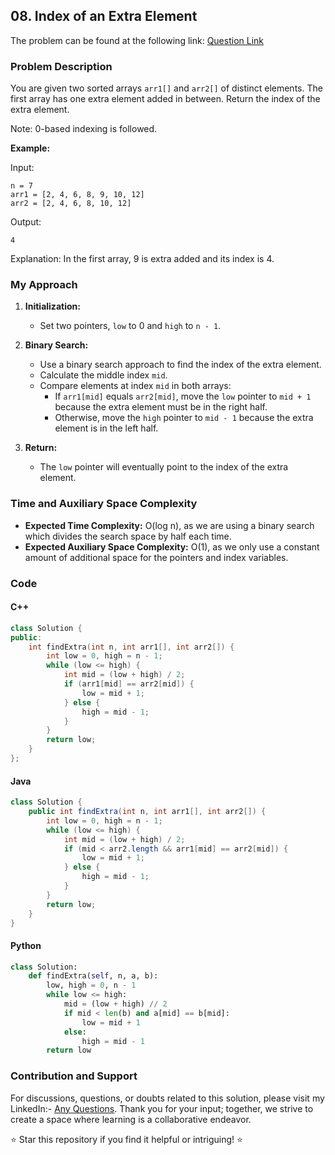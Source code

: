 ## 08. Index of an Extra Element

The problem can be found at the following link: [Question Link](https://www.geeksforgeeks.org/problems/index-of-an-extra-element/1)

### Problem Description

You are given two sorted arrays `arr1[]` and `arr2[]` of distinct elements. The first array has one extra element added in between. Return the index of the extra element.

Note: 0-based indexing is followed.

**Example:**

Input:
```
n = 7
arr1 = [2, 4, 6, 8, 9, 10, 12]
arr2 = [2, 4, 6, 8, 10, 12]
```
Output:
```
4
```
Explanation:
In the first array, 9 is extra added and its index is 4.

### My Approach

1. **Initialization:**
   - Set two pointers, `low` to 0 and `high` to `n - 1`.

2. **Binary Search:**
   - Use a binary search approach to find the index of the extra element.
   - Calculate the middle index `mid`.
   - Compare elements at index `mid` in both arrays:
     - If `arr1[mid]` equals `arr2[mid]`, move the `low` pointer to `mid + 1` because the extra element must be in the right half.
     - Otherwise, move the `high` pointer to `mid - 1` because the extra element is in the left half.

3. **Return:**
   - The `low` pointer will eventually point to the index of the extra element.

### Time and Auxiliary Space Complexity

- **Expected Time Complexity:** O(log n), as we are using a binary search which divides the search space by half each time.
- **Expected Auxiliary Space Complexity:** O(1), as we only use a constant amount of additional space for the pointers and index variables.

### Code

#### C++

```cpp
class Solution {
public:
    int findExtra(int n, int arr1[], int arr2[]) {
        int low = 0, high = n - 1;
        while (low <= high) {
            int mid = (low + high) / 2;
            if (arr1[mid] == arr2[mid]) {
                low = mid + 1;
            } else {
                high = mid - 1;
            }
        }
        return low;
    }
};
```

#### Java

```java
class Solution {
    public int findExtra(int n, int arr1[], int arr2[]) {
        int low = 0, high = n - 1;
        while (low <= high) {
            int mid = (low + high) / 2;
            if (mid < arr2.length && arr1[mid] == arr2[mid]) {
                low = mid + 1;
            } else {
                high = mid - 1;
            }
        }
        return low;
    }
}
```

#### Python

```python
class Solution:
    def findExtra(self, n, a, b):
        low, high = 0, n - 1
        while low <= high:
            mid = (low + high) // 2
            if mid < len(b) and a[mid] == b[mid]:
                low = mid + 1
            else:
                high = mid - 1
        return low
```

### Contribution and Support

For discussions, questions, or doubts related to this solution, please visit my LinkedIn:- [Any Questions](https://www.linkedin.com/in/het-patel-8b110525a/).
Thank you for your input; together, we strive to create a space where learning is a collaborative endeavor.

⭐ Star this repository if you find it helpful or intriguing! ⭐

